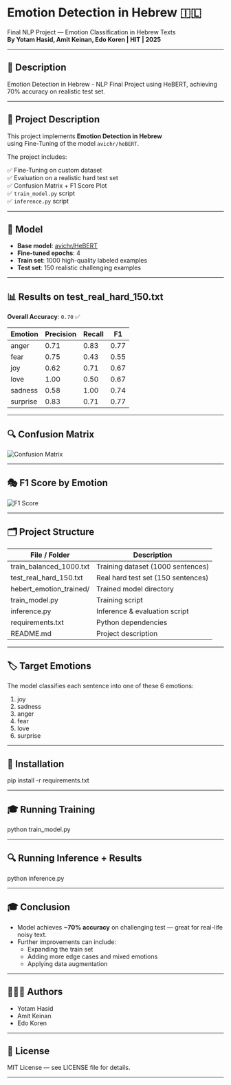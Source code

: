 # Emotion Detection in Hebrew 🇮🇱

Final NLP Project — Emotion Classification in Hebrew Texts  
**By Yotam Hasid, Amit Keinan, Edo Koren | HIT | 2025** 

---

## 🔖  Description

Emotion Detection in Hebrew - NLP Final Project using HeBERT, achieving 70% accuracy on realistic test set. 

---

## 🎯 Project Description

This project implements **Emotion Detection in Hebrew**  
using Fine-Tuning of the model `avichr/heBERT`.

The project includes:

✅ Fine-Tuning on custom dataset  
✅ Evaluation on a realistic hard test set  
✅ Confusion Matrix + F1 Score Plot  
✅ `train_model.py` script  
✅ `inference.py` script

---

## 🧠 Model

- **Base model**: [avichr/HeBERT](https://huggingface.co/avichr/heBERT)
- **Fine-tuned epochs**: 4
- **Train set**: 1000 high-quality labeled examples
- **Test set**: 150 realistic challenging examples

---

## 📊 Results on test_real_hard_150.txt

**Overall Accuracy**: `0.70` ✅

| Emotion    | Precision | Recall | F1  |
|------------|-----------|--------|-----|
| anger      | 0.71      | 0.83   | 0.77 |
| fear       | 0.75      | 0.43   | 0.55 |
| joy        | 0.62      | 0.71   | 0.67 |
| love       | 1.00      | 0.50   | 0.67 |
| sadness    | 0.58      | 1.00   | 0.74 |
| surprise   | 0.83      | 0.71   | 0.77 |

---

## 🔍 Confusion Matrix

![Confusion Matrix](confusion_matrix2.png)

---

## 🎭 F1 Score by Emotion

![F1 Score](f1_scores2.png)

---

## 🗂 Project Structure

| File / Folder               | Description                          |
|-----------------------------|--------------------------------------|
| train_balanced_1000.txt      | Training dataset (1000 sentences)     |
| test_real_hard_150.txt       | Real hard test set (150 sentences)    |
| hebert_emotion_trained/      | Trained model directory               |
| train_model.py               | Training script                       |
| inference.py                 | Inference & evaluation script         |
| requirements.txt             | Python dependencies                   |
| README.md                    | Project description                   |

---

## 🏷️ Target Emotions

The model classifies each sentence into one of these 6 emotions:

1. joy  
2. sadness  
3. anger  
4. fear  
5. love  
6. surprise

---

## 🚀 Installation


pip install -r requirements.txt


---

## 🎓 Running Training


python train_model.py


---

## 🔍 Running Inference + Results


python inference.py


---

## 🎓 Conclusion

- Model achieves **~70% accuracy** on challenging test — great for real-life noisy text.
- Further improvements can include:
    - Expanding the train set
    - Adding more edge cases and mixed emotions
    - Applying data augmentation

---

## 👨🏻‍💻 Authors

* Yotam Hasid  
* Amit Keinan  
* Edo Koren  

---

## 📜 License

MIT License — see LICENSE file for details.

---
